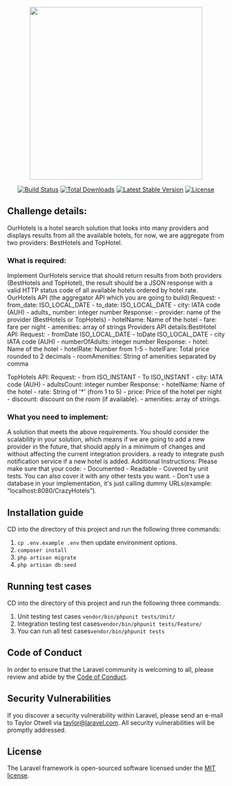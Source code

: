 
<p align="center"><img src="https://res.cloudinary.com/dtfbvvkyp/image/upload/v1566331377/laravel-logolockup-cmyk-red.svg" width="400"></p>

<p align="center">
<a href="https://travis-ci.org/laravel/framework"><img src="https://travis-ci.org/laravel/framework.svg" alt="Build Status"></a>
<a href="https://packagist.org/packages/laravel/framework"><img src="https://poser.pugx.org/laravel/framework/d/total.svg" alt="Total Downloads"></a>
<a href="https://packagist.org/packages/laravel/framework"><img src="https://poser.pugx.org/laravel/framework/v/stable.svg" alt="Latest Stable Version"></a>
<a href="https://packagist.org/packages/laravel/framework"><img src="https://poser.pugx.org/laravel/framework/license.svg" alt="License"></a>
</p>

## Challenge details:  
OurHotels is a hotel search solution that looks into many providers and displays results from all the available hotels, for now, we are aggregate from two providers: BestHotels and  TopHotel.

### What is required:
Implement OurHotels service that should return results from both providers (BestHotels and TopHotel), the result should be a JSON response with a valid HTTP status code of all available hotels ordered by hotel rate.
OurHotels API (the aggregator API which you are going to build):Request:
    - from_date: ISO_LOCAL_DATE
    - to_date: ISO_LOCAL_DATE
    - city:  IATA code (AUH)
    - adults_ number: integer number
Response:
    - provider: name of the provider (BestHotels or TopHotels)
    - hotelName: Name of the hotel
    - fare: fare per night
    - amenities: array of strings
Providers API details:BestHotel  API:
Request:
     - fromDate  ISO_LOCAL_DATE
     - toDate   ISO_LOCAL_DATE
     - city  IATA code (AUH)
     - numberOfAdults: integer number
Response:
     - hotel: Name of the hotel
      - hotelRate: Number from 1-5
      - hotelFare: Total price rounded to 2 decimals
      - roomAmenities: String of amenities separated by comma 

TopHotels API: Request:
     - from  ISO_INSTANT
     - To  ISO_INSTANT
     - city:  IATA code (AUH)
     - adultsCount: integer number
Response:
     - hotelName: Name of the hotel
     - rate: String of '*' (from 1 to 5)
     - price: Price of the hotel per night
     - discount: discount on the room (if available).
     - amenities: array of strings.

 ### What you need to implement:
A solution that meets the above requirements.
You should consider the scalability in your solution, which means if we are going to add a new provider in the future, that should apply in a minimum of changes and without affecting the current integration providers.
a ready to integrate push notification service if a new hotel is added.
Additional Instructions:
Please make sure that your code:
     - Documented
     - Readable
     - Covered by unit tests. You can also cover it with any other tests you want.
    - Don't use a database in your implementation, it's just calling dummy URLs(example: “localhost:8080/CrazyHotels”).

## Installation guide

CD into the directory of this project and run the following three commands:

1.  `cp .env.example .env` then update environment options.
2. `composer install`
3.  `php artisan migrate`
4.  `php artisan db:seed`

## Running test cases

CD into the directory of this project and run the following three commands:

1. Unit testing test cases `vendor/bin/phpunit tests/Unit/`
2. Integration testing test cases`vendor/bin/phpunit tests/Feature/`
3.  You can run all test cases`vendor/bin/phpunit tests`

## Code of Conduct

In order to ensure that the Laravel community is welcoming to all, please review and abide by the [Code of Conduct](https://laravel.com/docs/contributions#code-of-conduct).

## Security Vulnerabilities

If you discover a security vulnerability within Laravel, please send an e-mail to Taylor Otwell via [taylor@laravel.com](mailto:taylor@laravel.com). All security vulnerabilities will be promptly addressed.

## License

The Laravel framework is open-sourced software licensed under the [MIT license](https://opensource.org/licenses/MIT).
